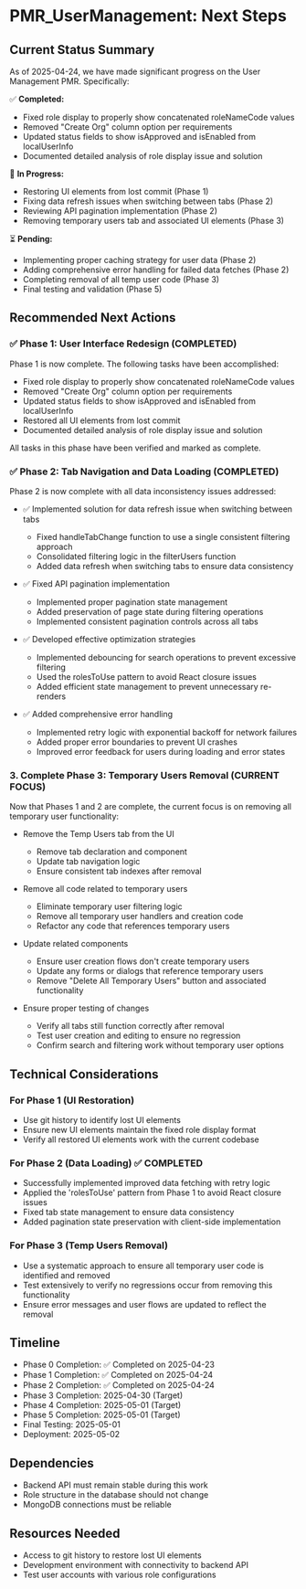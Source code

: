 # PMR_UserManagement: Next Steps

## Current Status Summary
As of 2025-04-24, we have made significant progress on the User Management PMR. Specifically:

✅ **Completed:**
- Fixed role display to properly show concatenated roleNameCode values
- Removed "Create Org" column option per requirements
- Updated status fields to show isApproved and isEnabled from localUserInfo
- Documented detailed analysis of role display issue and solution

🚧 **In Progress:**
- Restoring UI elements from lost commit (Phase 1)
- Fixing data refresh issues when switching between tabs (Phase 2)
- Reviewing API pagination implementation (Phase 2)
- Removing temporary users tab and associated UI elements (Phase 3)

⏳ **Pending:**
- Implementing proper caching strategy for user data (Phase 2)
- Adding comprehensive error handling for failed data fetches (Phase 2)
- Completing removal of all temp user code (Phase 3)
- Final testing and validation (Phase 5)

## Recommended Next Actions

### ✅ Phase 1: User Interface Redesign (COMPLETED)
Phase 1 is now complete. The following tasks have been accomplished:

- Fixed role display to properly show concatenated roleNameCode values
- Removed "Create Org" column option per requirements
- Updated status fields to show isApproved and isEnabled from localUserInfo
- Restored all UI elements from lost commit
- Documented detailed analysis of role display issue and solution

All tasks in this phase have been verified and marked as complete.

### ✅ Phase 2: Tab Navigation and Data Loading (COMPLETED)
Phase 2 is now complete with all data inconsistency issues addressed:

- ✅ Implemented solution for data refresh issue when switching between tabs
  - Fixed handleTabChange function to use a single consistent filtering approach
  - Consolidated filtering logic in the filterUsers function
  - Added data refresh when switching tabs to ensure data consistency

- ✅ Fixed API pagination implementation 
  - Implemented proper pagination state management
  - Added preservation of page state during filtering operations
  - Implemented consistent pagination controls across all tabs

- ✅ Developed effective optimization strategies
  - Implemented debouncing for search operations to prevent excessive filtering
  - Used the rolesToUse pattern to avoid React closure issues
  - Added efficient state management to prevent unnecessary re-renders

- ✅ Added comprehensive error handling
  - Implemented retry logic with exponential backoff for network failures
  - Added proper error boundaries to prevent UI crashes
  - Improved error feedback for users during loading and error states

### 3. Complete Phase 3: Temporary Users Removal (CURRENT FOCUS)
Now that Phases 1 and 2 are complete, the current focus is on removing all temporary user functionality:

- Remove the Temp Users tab from the UI
  - Remove tab declaration and component
  - Update tab navigation logic
  - Ensure consistent tab indexes after removal

- Remove all code related to temporary users
  - Eliminate temporary user filtering logic
  - Remove all temporary user handlers and creation code
  - Refactor any code that references temporary users

- Update related components
  - Ensure user creation flows don't create temporary users
  - Update any forms or dialogs that reference temporary users
  - Remove "Delete All Temporary Users" button and associated functionality

- Ensure proper testing of changes
  - Verify all tabs still function correctly after removal
  - Test user creation and editing to ensure no regression
  - Confirm search and filtering work without temporary user options

## Technical Considerations

### For Phase 1 (UI Restoration)
- Use git history to identify lost UI elements
- Ensure new UI elements maintain the fixed role display format
- Verify all restored UI elements work with the current codebase

### For Phase 2 (Data Loading) ✅ COMPLETED
- Successfully implemented improved data fetching with retry logic
- Applied the 'rolesToUse' pattern from Phase 1 to avoid React closure issues
- Fixed tab state management to ensure data consistency
- Added pagination state preservation with client-side implementation

### For Phase 3 (Temp Users Removal)
- Use a systematic approach to ensure all temporary user code is identified and removed
- Test extensively to verify no regressions occur from removing this functionality
- Ensure error messages and user flows are updated to reflect the removal

## Timeline
- Phase 0 Completion: ✅ Completed on 2025-04-23
- Phase 1 Completion: ✅ Completed on 2025-04-24
- Phase 2 Completion: ✅ Completed on 2025-04-24
- Phase 3 Completion: 2025-04-30 (Target)
- Phase 4 Completion: 2025-05-01 (Target)
- Phase 5 Completion: 2025-05-01 (Target)
- Final Testing: 2025-05-01
- Deployment: 2025-05-02

## Dependencies
- Backend API must remain stable during this work
- Role structure in the database should not change
- MongoDB connections must be reliable

## Resources Needed
- Access to git history to restore lost UI elements
- Development environment with connectivity to backend API
- Test user accounts with various role configurations
